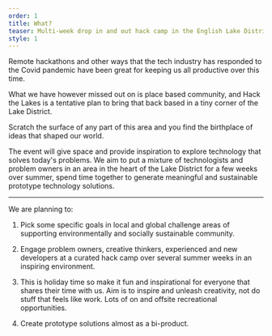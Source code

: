 ```yaml
---
order: 1
title: What?
teaser: Multi-week drop in and out hack camp in the English Lake District
style: 1
---
```


Remote hackathons and other ways that the tech industry has responded to the Covid pandemic have been great for keeping us all productive over this time.

What we have however missed out on is place based community, and Hack the Lakes is a tentative plan to bring that back based in a tiny corner of the Lake District.

Scratch the surface of any part of this area and you find the birthplace of ideas that shaped our world.

The event will give space and provide inspiration to explore technology that solves today's problems. We aim to put a mixture of technologists and problem owners in an area in the heart of the Lake District for a few weeks over summer, spend time together to generate meaningful and sustainable prototype technology solutions.

--------

We are planning to:

 1. Pick some specific goals  in local and global challenge areas of supporting environmentally and socially sustainable community.

 2. Engage problem owners, creative thinkers, experienced and new developers at a curated hack camp over several summer weeks in an inspiring environment.

 3. This is holiday time so make it fun and inspirational for everyone that shares their time with us. Aim is to inspire and unleash creativity, not do stuff that feels like work. Lots of on and offsite recreational opportunities.

 4. Create prototype solutions almost as a bi-product.
